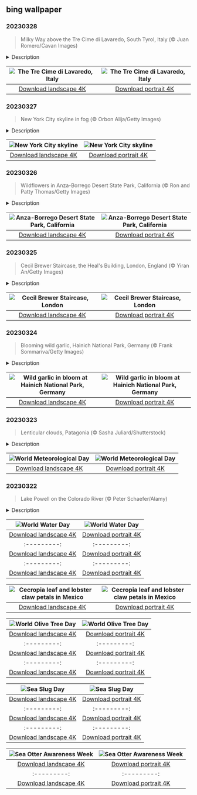 ## bing wallpaper

### 20230328

> Milky Way above the Tre Cime di Lavaredo, South Tyrol, Italy (© Juan Romero/Cavan Images)

<details>
<summary>Description</summary>

> This trio of peaks, known as the Tre Cime di Lavaredo, is located in the Sexten Dolomites of South Tyrol, Italy. The mountain group is one of the best-known in the Dolomites and tourists visit from all over the world to hike its trails. You'll enjoy a breathtaking view of the peaks from all angles and in the summer, you'll see a beautiful array of wildflowers. Make sure to plan ahead if you want to hike or camp under the moonlit sky and bring plenty of water and snacks. These peaks are part of the Dolomites World Heritage Site, which was designated in 2009.
> 
> 
> 
> 

</details>

| ![The Tre Cime di Lavaredo, Italy](https://cn.bing.com/th?id=OHR.MWDolomites_EN-US2413806289_UHD.jpg&pid=hp&w=400&h=224&rs=1&c=4) | ![The Tre Cime di Lavaredo, Italy](https://cn.bing.com/th?id=OHR.MWDolomites_EN-US2413806289_1080x1920.jpg&pid=hp&w=155&h=315&rs=1&c=4) |
|:---------:|:---------:|
| [Download landscape 4K](https://cn.bing.com/th?id=OHR.MWDolomites_EN-US2413806289_UHD.jpg) | [Download portrait 4K](https://cn.bing.com/th?id=OHR.MWDolomites_EN-US2413806289_1080x1920.jpg) |

### 20230327

> New York City skyline in fog (© Orbon Alija/Getty Images)

<details>
<summary>Description</summary>

> New York City's skyline is instantly recognizable, even when half-covered in fog. Eight of the United States' 10 tallest buildings reside there, all in the borough of Manhattan. One of New York City's most famous landmarks, the Empire State Building, was the world's tallest building for 41 years.
> 
> When it was completed in 1931, it towered over New York City's skyline, the first building in the world to be more than 100 stories tall. But in the decades since, it has been joined by scores of other skyscrapers and is now the Big Apple's seventh-tallest building. While it may have been overtaken by some of its younger neighbors, the Empire State Building remains one of the most iconic features of New York's skyline, if you can see it through the fog.
> 
> 

</details>

| ![New York City skyline](https://cn.bing.com/th?id=OHR.NYCClouds_EN-US7251713390_UHD.jpg&pid=hp&w=400&h=224&rs=1&c=4) | ![New York City skyline](https://cn.bing.com/th?id=OHR.NYCClouds_EN-US7251713390_1080x1920.jpg&pid=hp&w=155&h=315&rs=1&c=4) |
|:---------:|:---------:|
| [Download landscape 4K](https://cn.bing.com/th?id=OHR.NYCClouds_EN-US7251713390_UHD.jpg) | [Download portrait 4K](https://cn.bing.com/th?id=OHR.NYCClouds_EN-US7251713390_1080x1920.jpg) |

### 20230326

> Wildflowers in Anza-Borrego Desert State Park, California (© Ron and Patty Thomas/Getty Images)

<details>
<summary>Description</summary>

> Welcome to the largest state park in the golden state of California, Anza-Borrego. Located about 100 miles northeast of San Diego, the park is well known for its spectacular springtime wildflowers, stunning landscapes, and natural marvels. Spring and early summer are the best times to visit. That's when you'll find a myriad of magnificent, blooming species of flowers, including dune primrose, desert sunflowers, and desert sand verbena. These hardy wildflowers can survive in extreme heat and with little water–perfect for California's driest state park, in which some areas get just 2 inches of rain a year.
> 
> Heavier rains than usual brought a rare 'winter bloom' of wildflowers to Anza-Borrego earlier this year. And record-breaking rainstorms have continued, ensuring an excellent spring display. The wildflowers draw large crowds of tourists to the area. Though you might be tempted to take some home, the wildflowers are protected by state law and should be left for everyone to enjoy.
> 
> 

</details>

| ![Anza-Borrego Desert State Park, California](https://cn.bing.com/th?id=OHR.WildAnza_EN-US9575120232_UHD.jpg&pid=hp&w=400&h=224&rs=1&c=4) | ![Anza-Borrego Desert State Park, California](https://cn.bing.com/th?id=OHR.WildAnza_EN-US9575120232_1080x1920.jpg&pid=hp&w=155&h=315&rs=1&c=4) |
|:---------:|:---------:|
| [Download landscape 4K](https://cn.bing.com/th?id=OHR.WildAnza_EN-US9575120232_UHD.jpg) | [Download portrait 4K](https://cn.bing.com/th?id=OHR.WildAnza_EN-US9575120232_1080x1920.jpg) |

### 20230325

> Cecil Brewer Staircase, the Heal's Building, London, England (© Yiran An/Getty Images)

<details>
<summary>Description</summary>

> This stunning staircase spirals up through three floors at Heal's department store in central London, where it has been helping shoppers get around in stylish fashion since 1916. It was designed by architect Cecil Brewer ahead of the opening of an in-store art gallery. While the gallery no longer exists, the Cecil Brewer Staircase remains a popular part of the store's heritage, particularly with photographers looking to capture a little London glamour. The lights at the outer edge of the stairs were added after World War II, and the elegant chandelier cascading from top to bottom was installed in 2013. If you visit, keep an eye out for a bronze cat on a windowsill overlooking the stairs, the store's not-for-sale official mascot.
> 
> 
> 
> 

</details>

| ![Cecil Brewer Staircase, London](https://cn.bing.com/th?id=OHR.CecilBrewerStaircase_EN-US7912658969_UHD.jpg&pid=hp&w=400&h=224&rs=1&c=4) | ![Cecil Brewer Staircase, London](https://cn.bing.com/th?id=OHR.CecilBrewerStaircase_EN-US7912658969_1080x1920.jpg&pid=hp&w=155&h=315&rs=1&c=4) |
|:---------:|:---------:|
| [Download landscape 4K](https://cn.bing.com/th?id=OHR.CecilBrewerStaircase_EN-US7912658969_UHD.jpg) | [Download portrait 4K](https://cn.bing.com/th?id=OHR.CecilBrewerStaircase_EN-US7912658969_1080x1920.jpg) |

### 20230324

> Blooming wild garlic, Hainich National Park, Germany (© Frank Sommariva/Getty Images)

<details>
<summary>Description</summary>

> These pristine, white blooms are wild garlic plants, probably not what comes to mind when you think of flowers. You can get a closer look if you visit the Hainich National Park in Thuringia, Germany. This national park was founded in 1997 to protect its ancient beech forest, which is full of lush deciduous trees.
> 
> Wild garlic is a woodland messenger of spring in temperate climates around the world. Native to Europe and Asia, it's widely grown and enjoyed in Germany—so much so that many cities organize festivals to celebrate this pungent plant. The German town of Eberbach has trademarked its claim to be a wild garlic capital and hosts a month-long wild garlic fair every spring.
> 
> 

</details>

| ![Wild garlic in bloom at Hainich National Park, Germany](https://cn.bing.com/th?id=OHR.WildGarlic_EN-US8549203860_UHD.jpg&pid=hp&w=400&h=224&rs=1&c=4) | ![Wild garlic in bloom at Hainich National Park, Germany](https://cn.bing.com/th?id=OHR.WildGarlic_EN-US8549203860_1080x1920.jpg&pid=hp&w=155&h=315&rs=1&c=4) |
|:---------:|:---------:|
| [Download landscape 4K](https://cn.bing.com/th?id=OHR.WildGarlic_EN-US8549203860_UHD.jpg) | [Download portrait 4K](https://cn.bing.com/th?id=OHR.WildGarlic_EN-US8549203860_1080x1920.jpg) |

### 20230323

> Lenticular clouds, Patagonia (© Sasha Juliard/Shutterstock)

<details>
<summary>Description</summary>

> They might look like spaceships from a retro sci-fi movie, but these strange shapes hovering above the mountains in Patagonia are of earthly origin. These are lenticular clouds, named after their lens-like shape. They form near hills and mountains where moist air is pushed up and over the peaks, cooling as it rises and condensing into water droplets. As wind blows over the mountains it can create a series of waves in the air, and these unusual clouds form in the crest of those waves.
> 
> Today is World Meteorological Day, which marks the establishment of the World Meteorological Organization in 1950. The group shares information between countries so the world can benefit from better understanding and predicting our weather. Thanks to meteorology, we can explain atmospheric phenomena like lenticular clouds. Although, with their unusual shape, they still get mistaken for flying saucers from time to time.
> 
> 

</details>

| ![World Meteorological Day](https://cn.bing.com/th?id=OHR.CloudsPatagonia_EN-US4941579050_UHD.jpg&pid=hp&w=400&h=224&rs=1&c=4) | ![World Meteorological Day](https://cn.bing.com/th?id=OHR.CloudsPatagonia_EN-US4941579050_1080x1920.jpg&pid=hp&w=155&h=315&rs=1&c=4) |
|:---------:|:---------:|
| [Download landscape 4K](https://cn.bing.com/th?id=OHR.CloudsPatagonia_EN-US4941579050_UHD.jpg) | [Download portrait 4K](https://cn.bing.com/th?id=OHR.CloudsPatagonia_EN-US4941579050_1080x1920.jpg) |

### 20230322

> Lake Powell on the Colorado River (© Peter Schaefer/Alamy)

<details>
<summary>Description</summary>

> Lake Powell, which meanders across the Utah-Arizona border, was created when the Glen Canyon Dam was built on the Colorado River in the 1960s. It is one of the two largest reservoirs in the US, alongside its downstream neighbor Lake Mead. Together, they provide water to about 40 million people in seven states, while their respective dams generate crucial hydroelectric power.
> 
> But the Colorado River basin has been experiencing its driest period for more than 12 centuries, intensified by climate change. That white line at the base of the canyon walls shows the old high-water mark. Last year, Lake Powell dropped to just over 24% of its full capacity, raising concerns about both water and power supplies.
> 
> Globally, about 2 billion people lack access to safe drinking water. The United Nations created World Water Day in 1993 to highlight the issue and encourage more sustainable water management. As our population increases, it's vital that we all do our part to save precious fresh water.

</details>

| ![World Water Day](https://cn.bing.com/th?id=OHR.LakePowellAerial_EN-US5762979140_UHD.jpg&pid=hp&w=400&h=224&rs=1&c=4) | ![World Water Day](https://cn.bing.com/th?id=OHR.LakePowellAerial_EN-US5762979140_1080x1920.jpg&pid=hp&w=155&h=315&rs=1&c=4) |
|:---------:|:---------:|
| [Download landscape 4K](https://cn.bing.com/th?id=OHR.LakePowellAerial_EN-US5762979140_UHD.jpg) | [Download portrait 4K](https://cn.bing.com/th?id=OHR.LakePowellAerial_EN-US5762979140_1080x1920.jpg) |com/th?id=OHR.ColourDay_EN-US7730392026_1080x1920.jpg) |20.jpg) |.YuanyangChina_EN-US0997293657_UHD.jpg) | [Download portrait 4K](https://cn.bing.com/th?id=OHR.YuanyangChina_EN-US0997293657_1080x1920.jpg) |=hp&w=155&h=315&rs=1&c=4) |
|:---------:|:---------:|
| [Download landscape 4K](https://cn.bing.com/th?id=OHR.IcelandHorses_EN-US0725710929_UHD.jpg) | [Download portrait 4K](https://cn.bing.com/th?id=OHR.IcelandHorses_EN-US0725710929_1080x1920.jpg) |.bing.com/th?id=OHR.TokyoMoat_EN-US9901957262_UHD.jpg) | [Download portrait 4K](https://cn.bing.com/th?id=OHR.TokyoMoat_EN-US9901957262_1080x1920.jpg) |g) |693219784_UHD.jpg&pid=hp&w=400&h=224&rs=1&c=4) | ![Red Planet Day](https://cn.bing.com/th?id=OHR.RedPlanetDay_EN-US9693219784_1080x1920.jpg&pid=hp&w=155&h=315&rs=1&c=4) |
|:---------:|:---------:|
| [Download landscape 4K](https://cn.bing.com/th?id=OHR.RedPlanetDay_EN-US9693219784_UHD.jpg) | [Download portrait 4K](https://cn.bing.com/th?id=OHR.RedPlanetDay_EN-US9693219784_1080x1920.jpg) |r claw is often cultivated as an ornamental plant for tropical gardens. Gardeners looking to attract birds love the Heliconia because its plentiful nectar draws hummingbirds to its downward-facing flowers. Those same flowers have special recognition in Bolivia as 'patujú,' the national flower, which appears on one of the country's flags.
> 
> 

</details>

| ![Cecropia leaf and lobster claw petals in Mexico](https://cn.bing.com/th?id=OHR.Cecropia_EN-US9602789937_UHD.jpg&pid=hp&w=400&h=224&rs=1&c=4) | ![Cecropia leaf and lobster claw petals in Mexico](https://cn.bing.com/th?id=OHR.Cecropia_EN-US9602789937_1080x1920.jpg&pid=hp&w=155&h=315&rs=1&c=4) |
|:---------:|:---------:|
| [Download landscape 4K](https://cn.bing.com/th?id=OHR.Cecropia_EN-US9602789937_UHD.jpg) | [Download portrait 4K](https://cn.bing.com/th?id=OHR.Cecropia_EN-US9602789937_1080x1920.jpg) |though olive trees do not grow very tall, usually no more than 30 feet, they live a very long time. One of the oldest known trees in the world, in Portugal, is believed to be 3,350 years old. Many live for millennia, their trunks growing thick and gnarled, and their branches bearing fruit century after century. As civilizations rise and fall around them, these hardy trees remain resilient and steadfast.
> 
> 

</details>

| ![World Olive Tree Day](https://cn.bing.com/th?id=OHR.OliveTreeDay_EN-US9460125670_UHD.jpg&pid=hp&w=400&h=224&rs=1&c=4) | ![World Olive Tree Day](https://cn.bing.com/th?id=OHR.OliveTreeDay_EN-US9460125670_1080x1920.jpg&pid=hp&w=155&h=315&rs=1&c=4) |
|:---------:|:---------:|
| [Download landscape 4K](https://cn.bing.com/th?id=OHR.OliveTreeDay_EN-US9460125670_UHD.jpg) | [Download portrait 4K](https://cn.bing.com/th?id=OHR.OliveTreeDay_EN-US9460125670_1080x1920.jpg) |pid=hp&w=155&h=315&rs=1&c=4) |
|:---------:|:---------:|
| [Download landscape 4K](https://cn.bing.com/th?id=OHR.MonksMound_EN-US9323884241_UHD.jpg) | [Download portrait 4K](https://cn.bing.com/th?id=OHR.MonksMound_EN-US9323884241_1080x1920.jpg) |](https://cn.bing.com/th?id=OHR.Calacas_EN-US6430903741_UHD.jpg) | [Download portrait 4K](https://cn.bing.com/th?id=OHR.Calacas_EN-US6430903741_1080x1920.jpg) |.com/th?id=OHR.SealRiver_EN-US6267835630_1080x1920.jpg&pid=hp&w=155&h=315&rs=1&c=4) |
|:---------:|:---------:|
| [Download landscape 4K](https://cn.bing.com/th?id=OHR.SealRiver_EN-US6267835630_UHD.jpg) | [Download portrait 4K](https://cn.bing.com/th?id=OHR.SealRiver_EN-US6267835630_1080x1920.jpg) |e a more fitting name. Someone call Terry.
> 
> 

</details>

| ![Sea Slug Day](https://cn.bing.com/th?id=OHR.SeaAngel_EN-US5531672696_UHD.jpg&pid=hp&w=400&h=224&rs=1&c=4) | ![Sea Slug Day](https://cn.bing.com/th?id=OHR.SeaAngel_EN-US5531672696_1080x1920.jpg&pid=hp&w=155&h=315&rs=1&c=4) |
|:---------:|:---------:|
| [Download landscape 4K](https://cn.bing.com/th?id=OHR.SeaAngel_EN-US5531672696_UHD.jpg) | [Download portrait 4K](https://cn.bing.com/th?id=OHR.SeaAngel_EN-US5531672696_1080x1920.jpg) |OHR.DarkSkyAcadia_EN-US6966527964_1080x1920.jpg) |.bing.com/th?id=OHR.GoldenJellyfish_EN-US6743816471_1080x1920.jpg&pid=hp&w=155&h=315&rs=1&c=4) |
|:---------:|:---------:|
| [Download landscape 4K](https://cn.bing.com/th?id=OHR.GoldenJellyfish_EN-US6743816471_UHD.jpg) | [Download portrait 4K](https://cn.bing.com/th?id=OHR.GoldenJellyfish_EN-US6743816471_1080x1920.jpg) |ng.com/th?id=OHR.LastDollarRoad_EN-US7923638318_UHD.jpg&pid=hp&w=400&h=224&rs=1&c=4) | ![First day of autumn](https://cn.bing.com/th?id=OHR.LastDollarRoad_EN-US7923638318_1080x1920.jpg&pid=hp&w=155&h=315&rs=1&c=4) |
|:---------:|:---------:|
| [Download landscape 4K](https://cn.bing.com/th?id=OHR.LastDollarRoad_EN-US7923638318_UHD.jpg) | [Download portrait 4K](https://cn.bing.com/th?id=OHR.LastDollarRoad_EN-US7923638318_1080x1920.jpg) |ppers who hunted otters to near extinction before they were protected by law. Although sea otter populations have rebounded, they are still considered endangered. Otters live along the Pacific Coast of North America, from California up to Alaska. Although they can walk on land, they almost never find the need or desire to, even when it's nap time. When they're ready for a snooze, they'll raft up, wrap themselves in a strand of kelp to keep them from drifting away, and recline on the world's biggest waterbed.

</details>

| ![Sea Otter Awareness Week](https://cn.bing.com/th?id=OHR.SitkaOtters_EN-US7714053956_UHD.jpg&pid=hp&w=400&h=224&rs=1&c=4) | ![Sea Otter Awareness Week](https://cn.bing.com/th?id=OHR.SitkaOtters_EN-US7714053956_1080x1920.jpg&pid=hp&w=155&h=315&rs=1&c=4) |
|:---------:|:---------:|
| [Download landscape 4K](https://cn.bing.com/th?id=OHR.SitkaOtters_EN-US7714053956_UHD.jpg) | [Download portrait 4K](https://cn.bing.com/th?id=OHR.SitkaOtters_EN-US7714053956_1080x1920.jpg) |oo_EN-US7569665443_UHD.jpg&pid=hp&w=400&h=224&rs=1&c=4) | ![World Bamboo Day](https://cn.bing.com/th?id=OHR.ArashiyamaBamboo_EN-US7569665443_1080x1920.jpg&pid=hp&w=155&h=315&rs=1&c=4) |
|:---------:|:---------:|
| [Download landscape 4K](https://cn.bing.com/th?id=OHR.ArashiyamaBamboo_EN-US7569665443_UHD.jpg) | [Download portrait 4K](https://cn.bing.com/th?id=OHR.ArashiyamaBamboo_EN-US7569665443_1080x1920.jpg) |